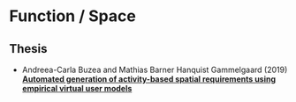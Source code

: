 # Function / Space

## Thesis
* Andreea-Carla Buzea and Mathias Barner Hanquist Gammelgaard (2019) [**Automated generation of activity-based spatial requirements using empirical virtual user models**](https://findit.dtu.dk/en/catalog/5d3d833ed9001d32f558c129)

